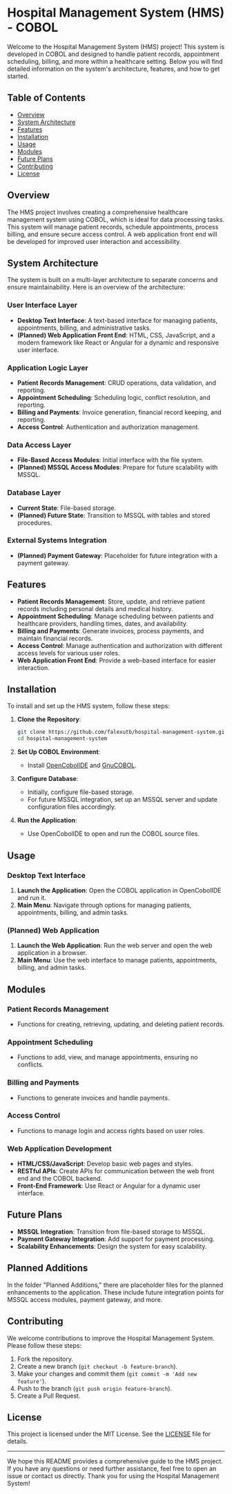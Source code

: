 # Hospital Management System (HMS) - COBOL

Welcome to the Hospital Management System (HMS) project! This system is developed in COBOL and designed to handle patient records, appointment scheduling, billing, and more within a healthcare setting. Below you will find detailed information on the system's architecture, features, and how to get started.

## Table of Contents
- [Overview](#overview)
- [System Architecture](#system-architecture)
- [Features](#features)
- [Installation](#installation)
- [Usage](#usage)
- [Modules](#modules)
- [Future Plans](#future-plans)
- [Contributing](#contributing)
- [License](#license)

## Overview
The HMS project involves creating a comprehensive healthcare management system using COBOL, which is ideal for data processing tasks. This system will manage patient records, schedule appointments, process billing, and ensure secure access control. A web application front end will be developed for improved user interaction and accessibility.

## System Architecture
The system is built on a multi-layer architecture to separate concerns and ensure maintainability. Here is an overview of the architecture:

### User Interface Layer
- **Desktop Text Interface**: A text-based interface for managing patients, appointments, billing, and administrative tasks.
- **(Planned) Web Application Front End**: HTML, CSS, JavaScript, and a modern framework like React or Angular for a dynamic and responsive user interface.

### Application Logic Layer
- **Patient Records Management**: CRUD operations, data validation, and reporting.
- **Appointment Scheduling**: Scheduling logic, conflict resolution, and reporting.
- **Billing and Payments**: Invoice generation, financial record keeping, and reporting.
- **Access Control**: Authentication and authorization management.

### Data Access Layer
- **File-Based Access Modules**: Initial interface with the file system.
- **(Planned) MSSQL Access Modules**: Prepare for future scalability with MSSQL.

### Database Layer
- **Current State**: File-based storage.
- **(Planned) Future State**: Transition to MSSQL with tables and stored procedures.

### External Systems Integration
- **(Planned) Payment Gateway**: Placeholder for future integration with a payment gateway.

## Features
- **Patient Records Management**: Store, update, and retrieve patient records including personal details and medical history.
- **Appointment Scheduling**: Manage scheduling between patients and healthcare providers, handling times, dates, and availability.
- **Billing and Payments**: Generate invoices, process payments, and maintain financial records.
- **Access Control**: Manage authentication and authorization with different access levels for various user roles.
- **Web Application Front End**: Provide a web-based interface for easier interaction.

## Installation
To install and set up the HMS system, follow these steps:

1. **Clone the Repository**:
    ```bash
    git clone https://github.com/falexutb/hospital-management-system.git
    cd hospital-management-system
    ```

2. **Set Up COBOL Environment**:
   - Install [OpenCobolIDE](https://www.opencobolide.com/) and [GnuCOBOL](https://www.gnu.org/software/gnucobol/).

3. **Configure Database**:
   - Initially, configure file-based storage.
   - For future MSSQL integration, set up an MSSQL server and update configuration files accordingly.

4. **Run the Application**:
   - Use OpenCobolIDE to open and run the COBOL source files.

## Usage
### Desktop Text Interface
1. **Launch the Application**:
   Open the COBOL application in OpenCobolIDE and run it.
2. **Main Menu**:
   Navigate through options for managing patients, appointments, billing, and admin tasks.

### (Planned) Web Application
1. **Launch the Web Application**:
   Run the web server and open the web application in a browser.
2. **Main Menu**:
   Use the web interface to manage patients, appointments, billing, and admin tasks.

## Modules
### Patient Records Management
- Functions for creating, retrieving, updating, and deleting patient records.

### Appointment Scheduling
- Functions to add, view, and manage appointments, ensuring no conflicts.

### Billing and Payments
- Functions to generate invoices and handle payments.

### Access Control
- Functions to manage login and access rights based on user roles.

### Web Application Development
- **HTML/CSS/JavaScript**: Develop basic web pages and styles.
- **RESTful APIs**: Create APIs for communication between the web front end and the COBOL backend.
- **Front-End Framework**: Use React or Angular for a dynamic user interface.

## Future Plans
- **MSSQL Integration**: Transition from file-based storage to MSSQL.
- **Payment Gateway Integration**: Add support for payment processing.
- **Scalability Enhancements**: Design the system for easy scalability.

## Planned Additions
In the folder "Planned Additions," there are placeholder files for the planned enhancements to the application. These include future integration points for MSSQL access modules, payment gateway, and more.

## Contributing
We welcome contributions to improve the Hospital Management System. Please follow these steps:

1. Fork the repository.
2. Create a new branch (`git checkout -b feature-branch`).
3. Make your changes and commit them (`git commit -m 'Add new feature'`).
4. Push to the branch (`git push origin feature-branch`).
5. Create a Pull Request.

## License
This project is licensed under the MIT License. See the [LICENSE](LICENSE) file for details.

---

We hope this README provides a comprehensive guide to the HMS project. If you have any questions or need further assistance, feel free to open an issue or contact us directly. Thank you for using the Hospital Management System!

